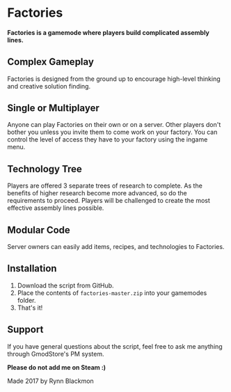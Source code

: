 # Factories #
#### Factories is a gamemode where players build complicated assembly lines. ####

## Complex Gameplay ##
Factories is designed from the ground up to encourage high-level thinking and creative solution finding.

## Single or Multiplayer ##
Anyone can play Factories on their own or on a server. Other players don't bother you unless you invite them to come work on your factory. You can control the level of access they have to your factory using the ingame menu.

## Technology Tree ##
Players are offered 3 separate trees of research to complete. As the benefits of higher research become more advanced, so do the requirements to proceed. Players will be challenged to create the most effective assembly lines possible.

## Modular Code ##
Server owners can easily add items, recipes, and technologies to Factories.

## Installation ##
1. Download the script from GitHub.
2. Place the contents of `factories-master.zip` into your gamemodes folder.
3. That's it!

## Support ##
If you have general questions about the script, feel free to ask me anything through GmodStore's PM system.

**Please do not add me on Steam :)**

Made 2017 by Rynn Blackmon
